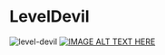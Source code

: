 # LevelDevil
![level-devil](https://github.com/user-attachments/assets/8963765c-4526-4d34-81ce-72b21f0d83ce)
[![IMAGE ALT TEXT HERE](https://img.youtube.com/vi/CdIwVFutXmk&t=2s
)](https://www.youtube.com/watch?v=CdIwVFutXmk&t=2s)
